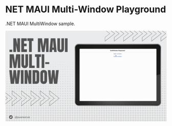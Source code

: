 # NET MAUI Multi-Window Playground

.NET MAUI MultiWindow sample.

![Multi-Window Playground](images/netmaui-multiwindow.gif)
